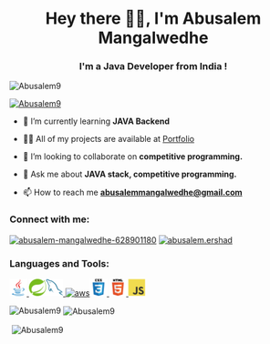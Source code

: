 <!--
**Abusalem9/Abusalem9** is a ✨ _special_ ✨ repository because its `README.md` (this file) appears on your GitHub profile.

Here are some ideas to get you started:

- 🔭 I’m currently working on ...
- 🌱 I’m currently learning ...
- 👯 I’m looking to collaborate on ...
- 🤔 I’m looking for help with ...
- 💬 Ask me about ...
- 📫 How to reach me: ...
- 😄 Pronouns: ...
- ⚡ Fun fact: ...
-->

<h1 align="center">Hey there 🙋‍♂️, I'm Abusalem Mangalwedhe</h1>
<h3 align="center">I'm a Java Developer from India !</h3>

<p align="left"> <img src="https://komarev.com/ghpvc/?username=Abusalem9&label=Profile%20views&color=0e75b6&style=flat" alt="Abusalem9" /> </p>

<p align="left"> <a href="https://github.com/ryo-ma/github-profile-trophy"><img src="https://github-profile-trophy.vercel.app/?username=Abusalem9" alt="Abusalem9" /></a> </p>

- 🌱 I’m currently learning **JAVA Backend**

- 👨‍💻 All of my projects are available at [Portfolio](https://abusalem.netlify.app/)

- 👯 I’m looking to collaborate on **competitive programming.**

- 💬 Ask me about **JAVA stack, competitive programming.**

- 📫 How to reach me **abusalemmangalwedhe@gmail.com**

<h3 align="left">Connect with me:</h3>
<p align="left">
<a href="https://www.linkedin.com/in/abusalem-mangalwedhe-628901180/" target="blank"><img align="center" src="https://cdn.jsdelivr.net/npm/simple-icons@3.0.1/icons/linkedin.svg" alt="abusalem-mangalwedhe-628901180" height="30" width="40" /></a>
<a href="https://instagram.com/abusalem.ershad" target="blank"><img align="center" src="https://cdn.jsdelivr.net/npm/simple-icons@3.0.1/icons/instagram.svg" alt="abusalem.ershad" height="30" width="40" /></a>
</p>

<h3 align="left">Languages and Tools:</h3>
<p align="left"><a href="https://www.w3schools.com/css/" target="_blank"><img src="https://raw.githubusercontent.com/devicons/devicon/master/icons/java/java-original.svg" alt="java" width="30" height="30"/> <img src="https://raw.githubusercontent.com/devicons/devicon/master/icons/spring/spring-original.svg" alt="spring" width="30" height="30"/><img src="https://raw.githubusercontent.com/devicons/devicon/master/icons/mysql/mysql-original.svg" alt="javascript" width="30" height="30"/>
<img src="https://raw.githubusercontent.com/devicons/devicon/master/icons/aws/aws-original.svg" alt="aws" width="30" height="30"/><img src="https://raw.githubusercontent.com/devicons/devicon/master/icons/css3/css3-original-wordmark.svg" alt="css3" width="30" height="30"/> </a><a href="https://www.w3.org/html/" target="_blank"> <img src="https://raw.githubusercontent.com/devicons/devicon/master/icons/html5/html5-original-wordmark.svg" alt="html5" width="30" height="30"/> </a> <a href="https://developer.mozilla.org/en-US/docs/Web/JavaScript" target="_blank"> <img src="https://raw.githubusercontent.com/devicons/devicon/master/icons/javascript/javascript-original.svg" alt="javascript" width="30" height="30"/> </a></p>

<p><img align="left" src="https://github-readme-stats.vercel.app/api/top-langs?username=Abusalem9&show_icons=true&locale=en&layout=compact" alt="Abusalem9" /></p>
<p>&nbsp;<img align="center" src="https://github-readme-stats.vercel.app/api?username=Abusalem9&show_icons=true&locale=en" alt="Abusalem9" /></p>

<p>&nbsp;<img align="center" src="https://github-readme-streak-stats.herokuapp.com/?user=Abusalem9&" alt="Abusalem9" /></p>
